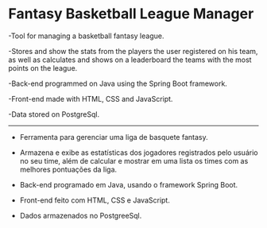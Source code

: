 # Fantasy Basketball League Manager

-Tool for managing a basketball fantasy league.

-Stores and show the stats from the players the user registered on his team, as well as calculates and shows on a leaderboard the teams with the most points on the league.

-Back-end programmed on Java using the Spring Boot framework.

-Front-end made with HTML, CSS and JavaScript.

-Data stored on PostgreSql.

<hr>

- Ferramenta para gerenciar uma liga de basquete fantasy.

- Armazena e exibe as estatísticas dos jogadores registrados pelo usuário no seu time, além de calcular e mostrar em uma lista os times com as melhores pontuações da liga.

- Back-end programado em Java, usando o framework Spring Boot.

- Front-end feito com HTML, CSS e JavaScript.

- Dados armazenados no PostgreeSql.
